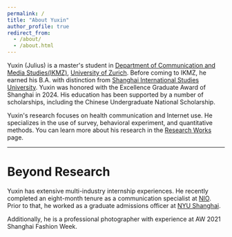 ```yaml
---
permalink: /
title: "About Yuxin"
author_profile: true
redirect_from: 
  - /about/
  - /about.html
---
```


Yuxin (Julius) is a master's student in [Department of Communication and Media Studies(IKMZ)](https://www.ikmz.uzh.ch/en.html), [University of Zurich](https://www.uzh.ch/en.html). Before coming to IKMZ, he earned his B.A. with distinction from [Shanghai International Studies University](https://en.shisu.edu.cn/). Yuxin was honored with the Excellence Graduate Award of Shanghai in 2024. His education has been supported by a number of scholarships, including the Chinese Undergraduate National Scholarship.

Yuxin's research focuses on health communication and Internet use. He specializes in the use of survey, behavioral experiment, and quantitative methods. You can learn more about his research in the [Research Works](https://yuxin2003.github.io/research/) page.

---


Beyond Research
======
Yuxin has extensive multi-industry internship experiences. He recently completed an eight-month tenure as a communication specialist at [NIO](https://www.nio.com/?noredirect=). Prior to that, he worked as a graduate admissions officer at [NYU Shanghai](https://shanghai.nyu.edu/).

Additionally, he is a professional photographer with experience at AW 2021 Shanghai Fashion Week.
